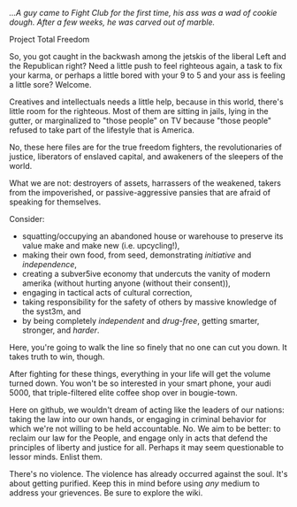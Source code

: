 *...A guy came to Fight Club for the first time, his ass was a wad of cookie dough. After a few weeks, he was carved out of marble.*

Project Total Freedom

So, you got caught in the backwash among the jetskis of the liberal Left and the Republican right?  Need a little push to feel righteous again, a task to fix your karma, or perhaps a little bored with your 9 to 5 and your ass is feeling a little sore?  Welcome.

Creatives and intellectuals needs a little help, because in this world, there's little room for the righteous.  Most of them are sitting in jails, lying in the gutter, or marginalized to "those people" on TV because "those people" refused to take part of the lifestyle that is America.

No, these here files are for the true freedom fighters, the revolutionaries of justice, liberators of enslaved capital, and awakeners of the sleepers of the world.  

What we are not:  destroyers of assets, harrassers of the weakened, takers from the impoverished, or passive-aggressive pansies that are afraid of speaking for themselves.

Consider:

* squatting/occupying an abandoned house or warehouse to preserve its value make and make new (i.e. upcycling!),
* making their own food, from seed, demonstrating *initiative* and *independence*,
* creating a subver5ive economy that undercuts the vanity of modern amerika (without hurting anyone (without their consent)),
* engaging in tactical acts of cultural correction,
* taking responsibility for the safety of others by massive knowledge of the syst3m, and
* by being completely *independent* and *drug-free*, getting smarter, stronger, and *harder*.

Here, you're going to walk the line so finely that no one can cut you down. It takes truth to win, though.

After fighting for these things, everything in your life will get the volume turned down.  You won't be so interested in your smart phone, your audi 5000, that triple-filtered elite coffee shop over in bougie-town.

Here on github, we wouldn't dream of acting like the leaders of our nations:  taking the law into our own hands, or engaging in criminal behavior for which we're not willing to be held accountable. No.  We aim to be better: to reclaim our law for the People, and engage only in acts that defend the principles of liberty and justice for all.  Perhaps it may seem questionable to lessor minds.  Enlist them.

There's no violence. The violence has already occurred against the soul.  It's about getting purified.  Keep this in mind before using *any* medium to address your grievences.  Be sure to explore the wiki.
